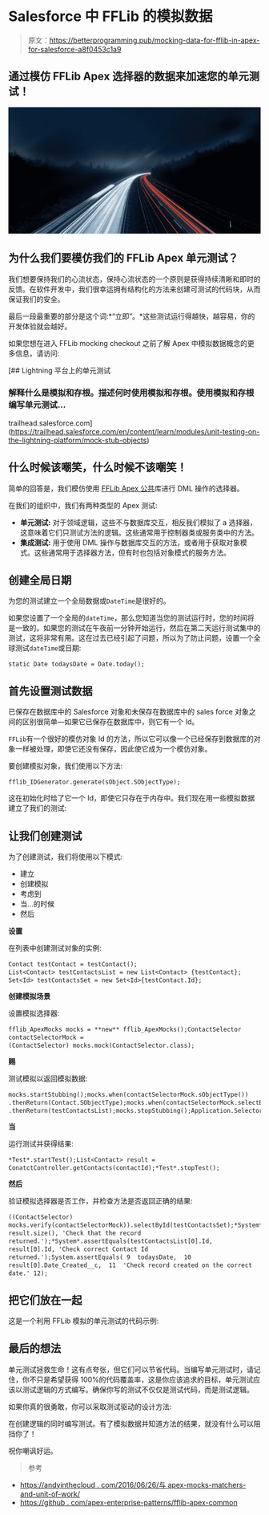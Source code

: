 # Salesforce 中 FFLib 的模拟数据

> 原文：<https://betterprogramming.pub/mocking-data-for-fflib-in-apex-for-salesforce-a8f0453c1a9>

## 通过模仿 FFLib Apex 选择器的数据来加速您的单元测试！

![](img/5d3dd42a751e6cb8f31af8dd53ea3784.png)

## 为什么我们要模仿我们的 FFLib Apex 单元测试？

我们想要保持我们的心流状态，保持心流状态的一个原则是获得持续清晰和即时的反馈。在软件开发中，我们很幸运拥有结构化的方法来创建可测试的代码块，从而保证我们的安全。

最后一段最重要的部分是这个词:*“立即”。*这些测试运行得越快，越容易，你的开发体验就会越好。

如果您想在进入 FFLib mocking checkout 之前了解 Apex 中模拟数据概念的更多信息，请访问:

[](https://trailhead.salesforce.com/en/content/learn/modules/unit-testing-on-the-lightning-platform/mock-stub-objects) [## Lightning 平台上的单元测试

### 解释什么是模拟和存根。描述何时使用模拟和存根。使用模拟和存根编写单元测试…

trailhead.salesforce.com](https://trailhead.salesforce.com/en/content/learn/modules/unit-testing-on-the-lightning-platform/mock-stub-objects) 

## 什么时候该嘲笑，什么时候不该嘲笑！

简单的回答是，我们模仿使用 [FFLib Apex 公共](https://github.com/apex-enterprise-patterns/fflib-apex-common)库进行 DML 操作的选择器。

在我们的组织中，我们有两种类型的 Apex 测试:

*   **单元测试:**
    对于领域逻辑，这些不与数据库交互，相反我们模拟了 a 选择器，这意味着它们只测试方法的逻辑。这些通常用于控制器类或服务类中的方法。
*   **集成测试:**
    用于使用 DML 操作与数据库交互的方法，或者用于获取对象模式。这些通常用于选择器方法，但有时也包括对象模式的服务方法。

## 创建全局日期

为您的测试建立一个全局数据或`DateTime`是很好的。

如果您设置了一个全局的`dateTime`，那么您知道当您的测试运行时，您的时间将是一致的。如果您的测试在午夜前一分钟开始运行，然后在第二天运行测试集中的测试，这将非常有用。这在过去已经引起了问题，所以为了防止问题，设置一个全球测试`dateTime`或日期:

```
static Date todaysDate = Date.today();
```

## 首先设置测试数据

已保存在数据库中的 Salesforce 对象和未保存在数据库中的 sales force 对象之间的区别很简单—如果它已保存在数据库中，则它有一个 Id。

`FFLib`有一个很好的模仿对象 Id 的方法，所以它可以像一个已经保存到数据库的对象一样被处理，即使它还没有保存，因此使它成为一个模仿对象。

要创建模拟对象，我们使用以下方法:

```
fflib_IDGenerator.generate(sObject.SObjectType);
```

这在初始化时给了它一个 Id，即使它只存在于内存中。我们现在用一些模拟数据建立了我们的测试:

## 让我们创建测试

为了创建测试，我们将使用以下模式:

*   建立
*   创建模拟
*   考虑到
*   当...的时候
*   然后

**设置**

在列表中创建测试对象的实例:

```
Contact testContact = testContact();
List<Contact> testContactsList = new List<Contact> {testContact};
Set<Id> testContactsSet = new Set<Id>{testContact.Id};
```

**创建模拟场景**

设置模拟选择器:

```
fflib_ApexMocks mocks = **new** fflib_ApexMocks();ContactSelector contactSelectorMock = 
(ContactSelector) mocks.mock(ContactSelector.class);
```

**赐**

测试模拟以返回模拟数据:

```
mocks.startStubbing();mocks.when(contactSelectorMock.sObjectType())
.thenReturn(Contact.SObjectType);mocks.when(contactSelectorMock.selectById(testContactsSet))
.thenReturn(testContactsList);mocks.stopStubbing();Application.Selector.setMock(contactSelectorMock);
```

**当**

运行测试并获得结果:

```
*Test*.startTest();List<Contact> result = ConatctController.getContacts(contactId);*Test*.stopTest();
```

**然后**

验证模拟选择器是否工作，并检查方法是否返回正确的结果:

```
((ContactSelector) mocks.verify(contactSelectorMock)).selectById(testContactsSet);*System*.assertEquals(1, result.size(), 'Check that the record returned.');*System*.assertEquals(testContactsList[0].Id, result[0].Id, 'Check correct Contact Id returned.');System.assertEquals( 9  todaysDate,  10  result[0].Date_Created__c,  11  'Check record created on the correct date.' 12);
```

## 把它们放在一起

这是一个利用 FFLib 模拟的单元测试的代码示例:

## 最后的想法

单元测试拯救生命！这有点夸张，但它们可以节省代码。当编写单元测试时，请记住，你不只是希望获得 100%的代码覆盖率，这是你应该追求的目标，单元测试应该以测试逻辑的方式编写。确保你写的测试不仅仅是测试代码，而是测试逻辑。

如果你真的很勇敢，你可以采取测试驱动的设计方法:

在创建逻辑的同时编写测试。有了模拟数据并知道方法的结果，就没有什么可以阻挡你了！

祝你嘲讽好运。

> 参考

*   [https://andyinthecloud . com/2016/06/26/与 apex-mocks-matchers-and-unit-of-work/](https://andyinthecloud.com/2016/06/26/working-with-apex-mocks-matchers-and-unit-of-work/)
*   [https://github . com/apex-enterprise-patterns/fflib-apex-common](https://github.com/apex-enterprise-patterns/fflib-apex-common)